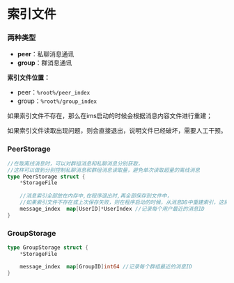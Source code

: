 # 索引文件

### 两种类型

- **peer**：私聊消息通讯
- **group**：群消息通讯

**索引文件位置：**

- peer：`%root%/peer_index`
- group：`%root%/group_index`


如果索引文件不存在，那么在ims启动的时候会根据消息内容文件进行重建；

如果索引文件读取出现问题，则会直接退出，说明文件已经破坏，需要人工干预。

### PeerStorage

```go
//在取离线消息时，可以对群组消息和私聊消息分别获取，
//这样可以做到分别控制私聊消息和群组消息读取量，避免单次读取超量的离线消息
type PeerStorage struct {
    *StorageFile
    
    //消息索引全部放在内存中,在程序退出时,再全部保存到文件中，
    //如果索引文件不存在或上次保存失败，则在程序启动的时候，从消息DB中重建索引，这需要遍历每一条消息
    message_index  map[UserID]*UserIndex //记录每个用户最近的消息ID
}
```

### GroupStorage

```go
type GroupStorage struct {
    *StorageFile

    message_index  map[GroupID]int64 //记录每个群组最近的消息ID
}
```